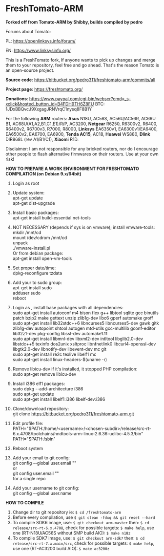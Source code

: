 # **FreshTomato-ARM** #

**Forked off from Tomato-ARM by Shibby, builds compiled by pedro**

Forums about Tomato:

PL: https://openlinksys.info/forum/

EN: https://www.linksysinfo.org/

This is a FreshTomato fork, If anyone wants to pick up changes and merge them to your repository, feel free and go ahead. That's the reason Tomato is an open-source project.

**Source code**: https://bitbucket.org/pedro311/freshtomato-arm/commits/all

**Project page**: https://freshtomato.org/

**Donations**: https://www.paypal.com/cgi-bin/webscr?cmd=_s-xclick&hosted_button_id=B4FDH9TH6Z8FU  BTC: 1JDxBBQvcJ9XxgagJRNVrqC1nysq8F8B1Y  

For the following **ARM** routers: **Asus** N18U, AC56S, AC56U/AC56R, AC66U B1, AC68U(A1,A2,B1,C1,E1)/R/P, AC3200, **Netgear** R6250, R6300v2, R6400, R6400v2, R6700v3, R7000, R8000, **Linksys** EA6350v1, EA6300v1/EA6400, EA6500v2, EA6700, EA6900, **Tenda AC15**, AC18, **Huawei** WS880, **Dlink** DIR868L (rev A1/B1/C1), **Xiaomi** R1D.

Disclaimer: I am not responsible for any bricked routers, nor do I encourage other people to flash alternative firmwares on their routers. Use at your own risk!


**HOW TO PREPARE A WORK ENVIRONMENT FOR FRESHTOMATO COMPILATION (on Debian 9.x/64bit)**

1. Login as root

2. Update system:  
    apt-get update  
    apt-get dist-upgrade  

3. Install basic packages:  
    apt-get install build-essential net-tools  

4. NOT NECESSARY (depends if sys is on vmware); install vmware-tools:  
    mkdir /mnt/cd  
    mount /dev/cdrom /mnt/cd  
    unpack  
    ./vmware-install.pl  
    Or from debian package:  
    apt-get install open-vm-tools  

5. Set proper date/time:  
    dpkg-reconfigure tzdata  

6. Add your <username> to sudo group:  
    apt-get install sudo  
    adduser <username> sudo  
    reboot  

7. Login as <username>, install base packages with all dependencies:  
    sudo apt-get install autoconf m4 bison flex g++ libtool sqlite gcc binutils patch bzip2 make gettext unzip zlib1g-dev libc6 gperf automake groff  
    sudo apt-get install lib32stdc++6 libncurses5 libncurses5-dev gawk gitk zlib1g-dev autopoint shtool autogen mtd-utils gcc-multilib gconf-editor lib32z1-dev pkg-config libssl-dev automake1.11  
    sudo apt-get install libmnl-dev libxml2-dev intltool libglib2.0-dev libstdc++5 texinfo dos2unix xsltproc libnfnetlink0 libcurl4-openssl-dev libgtk2.0-dev libnotify-dev libevent-dev mc git  
    sudo apt-get install re2c texlive libelf1 mc  
    sudo apt-get install linux-headers-$(uname -r)

8. Remove libicu-dev if it's installed, it stopped PHP compilation:  
    sudo apt-get remove libicu-dev  

9. Install i386 elf1 packages:  
    sudo dpkg --add-architecture i386  
    sudo apt-get update  
    sudo apt-get install libelf1:i386 libelf-dev:i386  

10. Clone/download repository:  
    git clone https://bitbucket.org/pedro311/freshtomato-arm.git <chosen-subdir>  

11. Edit profile file:  
    PATH="$PATH:/home/<username>/<chosen-subdir>/release/src-rt-6.x.4708/toolchains/hndtools-arm-linux-2.6.36-uclibc-4.5.3/bin"  
    PATH="$PATH:/sbin"  

12. Reboot system  

13. Add your email to git config:  
    git config --global user.email "<email-address>"  
   or  
    git config user.email "<email-address>"  
   for a single repo  

14. Add your username to git config:  
    git config --global user.name <name>  


**HOW TO COMPILE**

1. Change dir to git repository ie: ```$ cd /freshtomato-arm```  
2. Before every compilation, use ```$ git clean -fdxq && git reset --hard```  
3. To compile SDK6 image, use: ```$ git checkout arm-master``` then: ```$ cd release/src-rt-6.x.4708```, check for possible targets: ```$ make help```, use one (RT-N18U/AC56S without SMP build AIO): ```$ make n18z```  
4. To compile SDK7 image, use: ```$ git checkout arm-sdk7``` then: ```$ cd release/src-rt-7.x.main/src```, check for possible targets: ```$ make help```, use one (RT-AC3200 build AIO): ```$ make ac3200z```  

